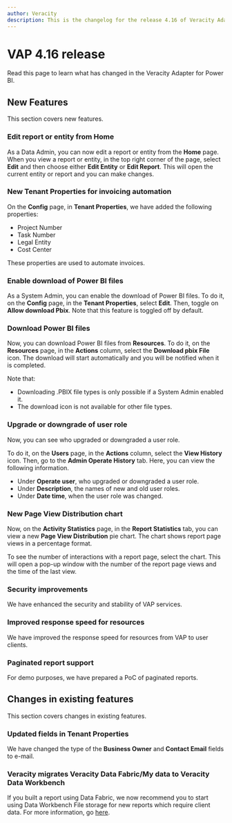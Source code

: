```yaml
---
author: Veracity
description: This is the changelog for the release 4.16 of Veracity Adapter for Power BI (VAP).
---
```

# VAP 4.16 release

Read this page to learn what has changed in the Veracity Adapter for Power BI. 

## New Features

This section covers new features.

### Edit report or entity from Home

As a Data Admin, you can now edit a report or entity from the **Home** page. When you view a report or entity, in the top right corner of the page, select **Edit** and then choose either **Edit Entity** or **Edit Report**. This will open the current entity or report and you can make changes.

### New Tenant Properties for invoicing automation

On the **Config** page, in **Tenant Properties**, we have added the following properties: 
* Project Number
* Task Number
* Legal Entity
* Cost Center
 
These properties are used to automate invoices.

### Enable download of Power BI files

As a System Admin, you can enable the download of Power BI files. To do it, on the **Config** page, in the **Tenant Properties**, select **Edit**. Then, toggle on **Allow download Pbix**. Note that this feature is toggled off by default. 

### Download Power BI files

Now, you can download Power BI files from **Resources**. To do it, on the **Resources** page, in the **Actions** column, select the **Download pbix File** icon. The download will start automatically and you will be notified when it is completed.

Note that:
* Downloading .PBIX file types is only possible if a System Admin enabled it.
* The download icon is not available for other file types.

### Upgrade or downgrade of user role

Now, you can see who upgraded or downgraded a user role.

To do it, on the **Users** page, in the **Actions** column, select the **View History** icon. Then, go to the **Admin Operate History** tab. Here, you can view the following information.
* Under **Operate user**, who upgraded or downgraded a user role.
* Under **Description**, the names of new and old user roles.
* Under **Date time**, when the user role was changed.

### New Page View Distribution chart

Now, on the **Activity Statistics** page, in the **Report Statistics** tab, you can view a new **Page View Distribution** pie chart. The chart shows report page views in a percentage format. 

To see the number of interactions with a report page, select the chart. This will open a pop-up window with the number of the report page views and the time of the last view.

### Security improvements
We have enhanced the security and stability of VAP services.

### Improved response speed for resources
We have improved the response speed for resources from VAP to user clients.

### Paginated report support
For demo purposes, we have prepared a PoC of paginated reports.


## Changes in existing features

This section covers changes in existing features.

### Updated fields in Tenant Properties

We have changed the type of the **Business Owner** and **Contact Email** fields to e-mail.

### Veracity migrates Veracity Data Fabric/My data to Veracity Data Workbench
If you built a report using Data Fabric, we now recommend you to start using Data Workbench File storage for new reports which require client data. For more information, go [here](../file-storage-as-data-source/introduction.md). 
